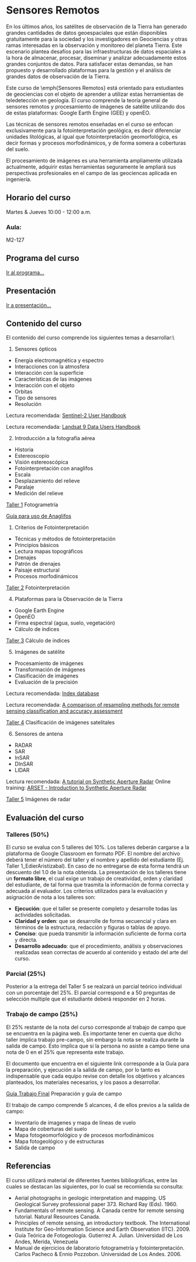 # Sensores Remotos

En los últimos años, los satélites de observación de la Tierra han generado grandes cantidades de datos geoespaciales que están disponibles gratuitamente para la sociedad y los investigadores en Geociencias y otras ramas interesadas en la observación y monitoreo del planeta Tierra.  Este escenario plantea desafíos para las infraestructuras de datos espaciales a la hora de almacenar, procesar, diseminar y analizar adecuadamente estos grandes conjuntos de datos. Para satisfacer estas demandas, se han propuesto y desarrollado plataformas para la gestión y el análisis de grandes datos de observación de la Tierra.

Este curso de \emph{Sensores Remotos} está orientado para estudiantes de geociencias con el objeto de aprender a utilizar estas herramientas de teledetección en geología. El curso comprende la teoría general de sensores remotos y procesamiento de imágenes de satélite utilizando dos de estas plataformas: Google Earth Engine (GEE) y openEO.

Las técnicas de sensores remotos enseñadas en el curso se enfocan exclusivamente para la fotointerpretación geológica, es decir diferenciar unidades litológicas, al igual que fotointerpretación geomorfológica, es decir formas y procesos morfodinámicos, y de forma somera a coberturas del suelo.

El procesamiento de imágenes es una herramienta ampliamente utilizada actualmente, adquirir estas herramientas seguramente le ampliará sus perspectivas profesionales en el campo de las geociencas aplicada en ingeniería.


## Horario del curso
Martes & Jueves 10:00 - 12:00 a.m.

### Aula: 
M2-127

## Programa del curso
[Ir al programa...](/Programa_SensoresRemoto.pdf)

## Presentación
[Ir a presentación...](/html/01_SensoresRemoto.html)

## Contenido del curso

El contenido del curso comprende los siguientes temas a desarrollar:\\

1. Sensores ópticos
- Energía electromagnética y espectro
- Interacciones con la atmosfera
- Interacción con la superficie
- Características de las imágenes
- Interacción con el objeto
- Orbitas
- Tipo de sensores
- Resolución

Lectura recomendada: [Sentinel-2 User Handbook](https://sentinels.copernicus.eu/documents/247904/685211/Sentinel-2_User_Handbook.pdf/8869acdf-fd84-43ec-ae8c-3e80a436a16c?t=1438278087000)

Lectura recomendada: [Landsat 9 Data Users Handbook](https://d9-wret.s3.us-west-2.amazonaws.com/assets/palladium/production/s3fs-public/media/files/LSDS-2082_L9-Data-Users-Handbook_v1.pdf)


2. Introducción a la fotografía aérea
- Historia
- Estereoscopio
- Visión estereoscópica
- Fotointerpretación con anaglifos
- Escala 
- Desplazamiento del relieve
- Paralaje
- Medición del relieve

[Taller 1](/TALLERES/Taller_Foto.pdf) Fotogrametría

[Guía para uso de Anaglifos](/TALLERES/Taller_Anaglifos.pdf)


1. Criterios de Fotointerpretación
- Técnicas y métodos de fotointerpretación 
- Principios básicos
- Lectura mapas topográficos
- Drenajes
- Patrón de drenajes
- Paisaje estructural
- Procesos morfodinámicos

[Taller 2](/TALLERES/Taller_Fotointerpretacion.pdf) Fotointerpretación

4. Plataformas para la Observación de la Tierra
- Google Earth Engine
- OpenEO
- Firma espectral (agua, suelo, vegetación)
- Cálculo de índices

[Taller 3](/TALLERES/Taller_Calculo.pdf) Cálculo de índices

5. Imágenes de satélite
- Procesamiento de imágenes
- Transformación de imágenes
- Clasificación de imágenes
- Evaluación de la precisión

Lectura recomendada: [Index database](https://www.indexdatabase.de/)

Lectura recomendada: [A comparison of resampling methods for remote sensing classification and accuracy assessment](https://www.sciencedirect.com/science/article/pii/S0034425718300324?casa_token=HfduZb8dUaMAAAAA:WDBJ63TyMwApJzpjINSrooqbC0IGdBktX_v0EEpWgCcLtbPGPokIU-q-E-hGZQH4jsbR6QIxRG8)

[Taller 4](/TALLERES/Taller_Tratamiento.pdf) Clasificación de imágenes satelitales

6. Sensores de antena
- RADAR
- SAR
- InSAR
- DInSAR
- LIDAR

Lectura recomendada: [A tutorial on Synthetic Aperture Radar](https://elib.dlr.de/82313/1/SAR-Tutorial-March-2013.pdf)
Online training: [ARSET - Introduction to Synthetic Aperture Radar](https://appliedsciences.nasa.gov/join-mission/training/english/arset-introduction-synthetic-aperture-radar)

[Taller 5](/TALLERES/Taller_Radar.pdf) Imágenes de radar

## Evaluación del curso

### Talleres (50%)
El curso se evalua con 5 talleres del 10\%. Los talleres deberán cargarse a la plataforma de Google Classroom en formato PDF. El nombre del archivo deberá tener el número del taller y el nombre y apellido del estudiante (Ej. Taller 1\_EdierAristizabal). En caso de no entregarse de esta forma tendrá un descuento del 1.0 de la nota obtenida.
La presentación de los talleres tiene un **formato libre**, el cual exige un trabajo de creatividad, orden y claridad del estudiante, de tal forma que trasmita la información de forma correcta y adecuada al evaluador. Los criterios utilizados para la evaluación y asignación de nota a los talleres son:
- **Ejecución**: que el taller se presente completo y desarrolle todas las
actividades solicitadas.
- **Claridad y orden**: que se desarrolle de forma secuencial y clara en
términos de la estructura, redacción y figuras o tablas de apoyo.
- **Conciso**: que pueda transmitir la información suficiente de forma corta
y directa.
- **Desarrollo adecuado**: que el procedimiento, análisis y observaciones
realizadas sean correctas de acuerdo al contenido y estado del arte del
curso.

### Parcial (25%)
Posterior a la entrega del Taller 5 se realzará un parcial teórico individual con un porcentaje del 25\%. El parcial correspond e a 50 preguntas de selección multiple que el estudiante deberá responder en 2 horas. 

### Trabajo de campo (25%)
El 25\% restante de la nota del curso corresponde al trabajo de campo que se encuentra en la página web. Es importante tener en cuenta que dicho taller implica trabajo pre-campo, sin embargo la nota se realiza durante la salida de campo. Esto implica que si la persona no asiste a campo tiene una nota de 0 en el 25\% que representa este trabajo. 

El documento que encuentra en el siguiente link corresponde a la Guía para la preparación, y ejecución a la salida de campo, por lo tanto es indispensable que cada equipo revise con detalle los objetivos y alcances planteados, los materiales necesarios, y los pasos a  desarrollar.

[Guía Trabajo Final](/TALLERES/Taller_TrabajoFinal.pdf) Preparación y guía de campo

El trabajo de campo comprende 5 alcances, 4 de ellos previos a la salida de campo:

- Inventario de imagenes y mapa de líneas de vuelo
- Mapa de coberturas del suelo
- Mapa fotogeomorfológico y de procesos morfodinámicos
- Mapa fotogeológico y de estructuras
- Salida de campo

## Referencias
El curso utilizará material de diferentes fuentes bibliográficas, entre las cuales se destacan las siguientes, por lo cual se recomienda su consulta:
- Aerial photographs in geologic interpretation and mapping. US Geological Survey professional paper 373. Richard Ray (Eds). 1960.
- Fundamentals of remote sensing. A Canada centre for remote sensing tutorial. Natural Resources Canada. 
- Principles of remote sensing, an introductory textbook. The International Institute for Geo-Information Science and Earth Observation (ITC). 2009.
- Guía Teórica de Fotogeología. Gutierrez A. Julian. Universidad de Los Andes, Merida, Venezuela
- Manual de ejercicios de laboratorio fotogrametría y fotointerpretación. Carlos Pacheco \& Ennio Pozzobon. Universidad de Los Andes. 2006.












